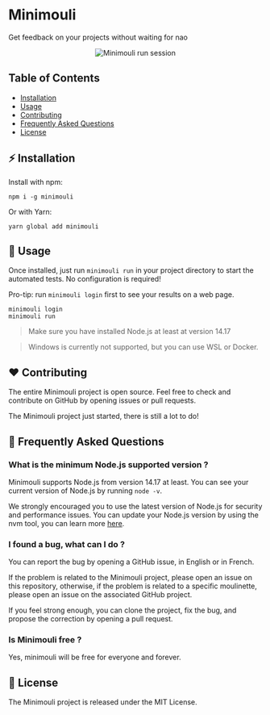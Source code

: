 Minimouli
===

Get feedback on your projects without waiting for nao

<div style="text-align: center;">
    <img alt="Minimouli run session" src="https://github.com/minimouli/minimouli/blob/main/assets/terminal.svg?raw=true">
</div>

Table of Contents
---

- [Installation](#installation)
- [Usage](#usage)
- [Contributing](#contributing)
- [Frequently Asked Questions](#faq)
- [License](#license)

<span id="installation" >⚡️ Installation</span>
---

Install with npm:
```shell
npm i -g minimouli
```

Or with Yarn:
```shell
yarn global add minimouli
```

<span id="usage" >🚀 Usage</span>
---

Once installed, just run `minimouli run` in your project directory to start the automated tests. No configuration is required!

Pro-tip: run `minimouli login` first to see your results on a web page.

```shell
minimouli login
minimouli run
```

> Make sure you have installed Node.js at least at version 14.17

> Windows is currently not supported, but you can use WSL or Docker.

<span id="contributing" >❤️ Contributing</span>
---

The entire Minimouli project is open source. Feel free to check and contribute on GitHub by opening issues or pull requests.

The Minimouli project just started, there is still a lot to do!

<span id="faq" >🤷 Frequently Asked Questions</span>
---

### What is the minimum Node.js supported version ?

Minimouli supports Node.js from version 14.17 at least. You can see your current version of Node.js by running `node -v`.

We strongly encouraged you to use the latest version of Node.js for security and performance issues.
You can update your Node.js version by using the nvm tool, you can learn more [here](https://github.com/nvm-sh/nvm).

### I found a bug, what can I do ?

You can report the bug by opening a GitHub issue, in English or in French.

If the problem is related to the Minimouli project, please open an issue on this repository, otherwise, if the problem is related to a specific moulinette, please open an issue on the associated GitHub project.

If you feel strong enough, you can clone the project, fix the bug, and propose the correction by opening a pull request.

### Is Minimouli free ?

Yes, minimouli will be free for everyone and forever.

<span id="license" >📖 License</span>
---

The Minimouli project is released under the MIT License.
